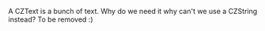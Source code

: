 A CZText is a bunch of text.
Why do we need it why can't we use a CZString instead?
To be removed  :)
